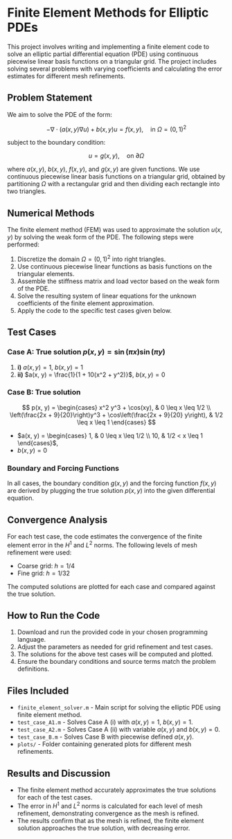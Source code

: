 # Finite Element Methods for Elliptic PDEs

This project involves writing and implementing a finite element code to solve an elliptic partial differential equation (PDE) using continuous piecewise linear basis functions on a triangular grid. The project includes solving several problems with varying coefficients and calculating the error estimates for different mesh refinements.

## Problem Statement

We aim to solve the PDE of the form:

$$ -\nabla \cdot (a(x, y) \nabla u) + b(x, y) u = f(x, y), \quad \text{in} \ \Omega = (0, 1)^2 $$

subject to the boundary condition:

$$ u = g(x, y), \quad \text{on} \ \partial \Omega $$

where $a(x, y)$, $b(x, y)$, $f(x, y)$, and $g(x, y)$ are given functions. We use continuous piecewise linear basis functions on a triangular grid, obtained by partitioning $\Omega$ with a rectangular grid and then dividing each rectangle into two triangles.

## Numerical Methods

The finite element method (FEM) was used to approximate the solution $u(x, y)$ by solving the weak form of the PDE. The following steps were performed:

1. Discretize the domain $\Omega = (0, 1)^2$ into right triangles.
2. Use continuous piecewise linear functions as basis functions on the triangular elements.
3. Assemble the stiffness matrix and load vector based on the weak form of the PDE.
4. Solve the resulting system of linear equations for the unknown coefficients of the finite element approximation.
5. Apply the code to the specific test cases given below.

## Test Cases

### Case A: True solution $p(x, y) = \sin(\pi x)\sin(\pi y)$
1. **i)** $a(x, y) = 1$, $b(x, y) = 1$
2. **ii)** $a(x, y) = \frac{1}{1 + 10(x^2 + y^2)}$, $b(x, y) = 0$

### Case B: True solution

$$
p(x, y) =
\begin{cases} 
x^2 y^3 + \cos(xy), & 0 \leq x \leq 1/2 \\
\left(\frac{2x + 9}{20}\right)y^3 + \cos\left(\frac{2x + 9}{20} y\right), & 1/2 \leq x \leq 1
\end{cases}
$$

- $a(x, y) = \begin{cases} 
1, & 0 \leq x \leq 1/2 \\
10, & 1/2 < x \leq 1 
\end{cases}$, 
- $b(x, y) = 0$

### Boundary and Forcing Functions

In all cases, the boundary condition $g(x, y)$ and the forcing function $f(x, y)$ are derived by plugging the true solution $p(x, y)$ into the given differential equation.

## Convergence Analysis

For each test case, the code estimates the convergence of the finite element error in the $H^1$ and $L^2$ norms. The following levels of mesh refinement were used:
- Coarse grid: $h = 1/4$
- Fine grid: $h = 1/32$

The computed solutions are plotted for each case and compared against the true solution.

## How to Run the Code

1. Download and run the provided code in your chosen programming language.
2. Adjust the parameters as needed for grid refinement and test cases.
3. The solutions for the above test cases will be computed and plotted.
4. Ensure the boundary conditions and source terms match the problem definitions.

## Files Included

- `finite_element_solver.m` - Main script for solving the elliptic PDE using finite element method.
- `test_case_A1.m` - Solves Case A (i) with $a(x, y) = 1$, $b(x, y) = 1$.
- `test_case_A2.m` - Solves Case A (ii) with variable $a(x, y)$ and $b(x, y) = 0$.
- `test_case_B.m` - Solves Case B with piecewise defined $a(x, y)$.
- `plots/` - Folder containing generated plots for different mesh refinements.

## Results and Discussion

- The finite element method accurately approximates the true solutions for each of the test cases.
- The error in $H^1$ and $L^2$ norms is calculated for each level of mesh refinement, demonstrating convergence as the mesh is refined.
- The results confirm that as the mesh is refined, the finite element solution approaches the true solution, with decreasing error.

